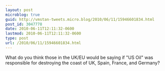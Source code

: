 ```yaml
---
layout: post
microblog: true
guid: http://vmstan-tweets.micro.blog/2010/06/11/15946601834.html
post_id: 3047778
date: 2010-06-11T12:11:32-0600
lastmod: 2010-06-11T12:11:32-0600
type: post
url: /2010/06/11/15946601834.html
---
```

What do you think those in the UK/EU would be saying if "US Oil" was responsible for destroying the coast of UK, Spain, France, and Germany?
